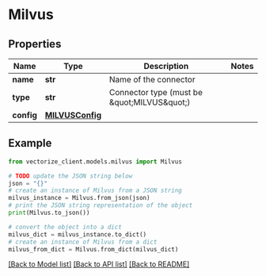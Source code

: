 # Milvus


## Properties

Name | Type | Description | Notes
------------ | ------------- | ------------- | -------------
**name** | **str** | Name of the connector | 
**type** | **str** | Connector type (must be \&quot;MILVUS\&quot;) | 
**config** | [**MILVUSConfig**](MILVUSConfig.md) |  | 

## Example

```python
from vectorize_client.models.milvus import Milvus

# TODO update the JSON string below
json = "{}"
# create an instance of Milvus from a JSON string
milvus_instance = Milvus.from_json(json)
# print the JSON string representation of the object
print(Milvus.to_json())

# convert the object into a dict
milvus_dict = milvus_instance.to_dict()
# create an instance of Milvus from a dict
milvus_from_dict = Milvus.from_dict(milvus_dict)
```
[[Back to Model list]](../README.md#documentation-for-models) [[Back to API list]](../README.md#documentation-for-api-endpoints) [[Back to README]](../README.md)


